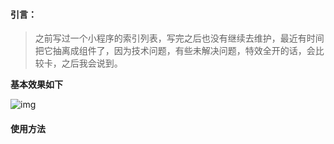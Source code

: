 
#### 引言：
> 之前写过一个小程序的索引列表，写完之后也没有继续去维护，最近有时间把它抽离成组件了，因为技术问题，有些未解决问题，特效全开的话，会比较卡，之后我会说到。

**基本效果如下**

![img](http://omw93wh60.bkt.clouddn.com/movie.gif)

#### 使用方法




